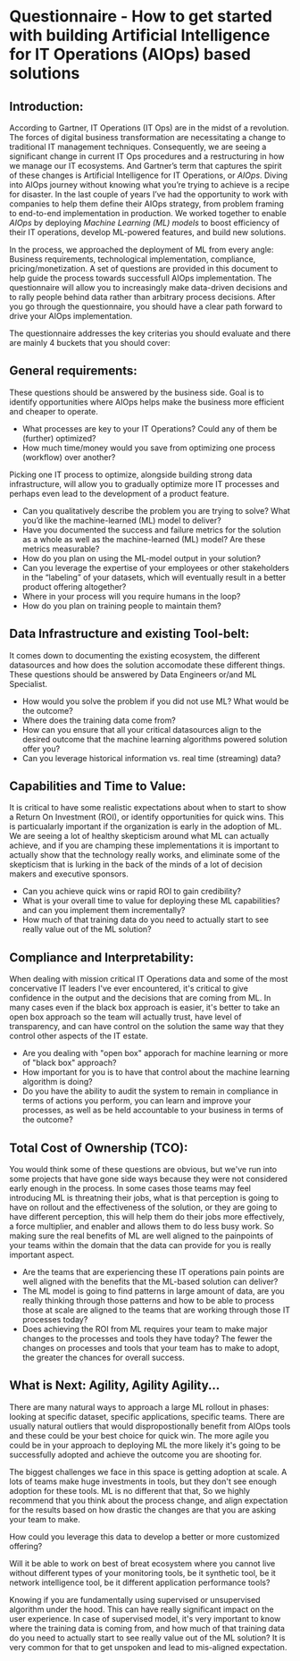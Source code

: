 # Questionnaire - How to get started with building Artificial Intelligence for IT Operations (AIOps) based solutions

## Introduction:
    
   According to Gartner, IT Operations (IT Ops) are in the midst of a revolution. The forces of digital business transformation are necessitating a change to traditional IT management techniques. Consequently, we are seeing a significant change in current IT Ops procedures and a restructuring in how we manage our IT ecosystems. And Gartner’s term that captures the spirit of these changes is Artificial Intelligence for IT Operations, or *AIOps*. Diving into AIOps journey without knowing what you’re trying to achieve is a recipe for disaster. In the last couple of years I’ve had the opportunity to work with companies to help them define their AIOps strategy, from problem framing to end-to-end implementation in production. We worked together to enable *AIOps* by deploying *Machine Learning (ML) models* to boost efficiency of their IT operations, develop ML-powered features, and build new solutions.

In the process, we approached the deployment of ML from every angle: Business requirements, technological implementation, compliance, pricing/monetization. A set of questions are provided in this document to help guide the process towards successfull AIOps implementation. The questionnaire will allow you to increasingly make data-driven decisions and to rally people behind data rather than arbitrary process decisions. After you go through the questionnaire, you should have a clear path forward to drive your AIOps implementation.

The questionnaire addresses the key criterias you should evaluate and there are mainly 4 buckets that you should cover:



## General requirements:

   These questions should be answered by the business side. Goal is to identify opportunities where AIOps helps make the business more efficient and cheaper to operate.  

* What processes are key to your IT Operations? Could any of them be (further) optimized?
* How much time/money would you save from optimizing one process (workflow) over another?

Picking one IT process to optimize, alongside building strong data infrastructure, will allow you to gradually optimize more IT processes and perhaps even lead to the development of a product feature.

 * Can you qualitatively describe the problem you are trying to solve? What you’d like the machine-learned (ML) model to deliver?
 * Have you documented the success and failure metrics for the solution as a whole as well as the machine-learned (ML) model? Are these metrics measurable?
 * How do you plan on using the ML-model output in your solution?
 * Can you leverage the expertise of your employees or other stakeholders in the “labeling” of your datasets, which will eventually result in a better product offering altogether?
 * Where in your process will you require humans in the loop?
 * How do you plan on training people to maintain them? 

## Data Infrastructure and existing Tool-belt: 

   It comes down to documenting the existing ecosystem, the different datasources and how does the solution accomodate these different things. These questions should be answered by Data Engineers or/and ML Specialist.
   
  * How would you solve the problem if you did not use ML? What would be the outcome?
  * Where does the training data come from? 
  * How can you ensure that all your critical datasources align to the desired outcome that the machine learning algorithms powered solution offer you?
  * Can you leverage historical information vs. real time (streaming) data?

## Capabilities and Time to Value:

   It is critical to have some realistic expectations about when to start to show a Return On Investment (ROI), or identify opportunities for quick wins. This is particualarly important if the organization is early in the adoption of ML. We are seeing a lot of healthy skepticism around what ML can actually achieve, and if you are champing these implementations it is important to actually show that the technology really works, and eliminate some of the skepticism that is lurking in the back of the minds of a lot of decision makers and executive sponsors.

  * Can you achieve quick wins or rapid ROI to gain credibility? 
  * What is your overall time to value for deploying these ML capabilities? and can you implement them incrementally? 
  * How much of that training data do you need to actually start to see really value out of the ML solution?

## Compliance and Interpretability:

   When dealing with mission critical IT Operations data and some of the most concervative IT leaders I've ever encountered, it's critical to give confidence in the output and the decisions that are coming from ML. In many cases even if the black box approach is easier, it's better to take an open box approach so the team will actually trust, have level of transparency, and can have control on the solution the same way that they control other aspects of the IT estate.

  * Are you dealing with "open box" apporach for machine learning or more of "black box" approach? 
  * How important for you is to have that control about the machine learning algorithm is doing?
  * Do you have the ability to audit the system to remain in compliance in terms of actions you perform, you can learn and improve your processes, as well as be held accountable to your business in terms of the outcome?


## Total Cost of Ownership (TCO):

   You would think some of these questions are obvious, but we've run into some projects that have gone side ways because they were not considered early enough in the process. In some cases those teams may feel introducing ML is threatning their jobs, what is that perception is going to have on rollout and the effectiveness of the solution, or they are going to have different perception, this will help them do their jobs more effectively, a force multiplier, and enabler and allows them to do less busy work. So making sure the real benefits of ML are well aligned to the painpoints of your teams within the domain that the data can provide for you is really important aspect.
   
  * Are the teams that are experiencing these IT operations pain points are well aligned with the benefits that the ML-based solution can deliver? 
  * The ML model is going to find patterns in large amount of data, are you really thinking through those patterns and how to be able to process those at scale are aligned to the teams that are working through those IT processes today? 
  * Does achieving the ROI from ML requires your team to make major changes to the processes and tools they have today? The fewer the changes on processes and tools that your team has to make to adopt, the greater the chances for overall success.
  
## What is Next: Agility, Agility Agility...

  There are many natural ways to approach a large ML rollout in phases: looking at specific dataset, specific applications, specific teams. There are usually natural outliers that would dispropostionally benefit from AIOps tools and these could be your best choice for quick win. The more agile you could be in your approach to deploying ML the more likely it's going to be successfully adopted and achieve the outcome you are shooting for.

  
  
  The biggest challenges we face in this space is getting adoption at scale. A lots of teams make huge investments in tools, but they don't see enough adoption for these tools. ML is no different that that,  So we highly recommend that you think about the process change, and align expectation for the results based on how drastic the changes are that you are asking your team to make. 







How could you leverage this data to develop a better or more customized offering? 


Will it be able to work on best of breat ecosystem where you cannot live without different types of your monitoring tools, be it synthetic tool, be it network intelligence tool, be it different application performance tools?






Knowing if you are fundamentally using supervised or unsupervised algorithm under the hood. This can have really significant impact on the user experience. In case of supervised model, it's very important to know where the training data is coming from, and how much of that training data do you need to actually start to see really value out of the ML solution? It is very common for that to get unspoken and lead to mis-aligned expectation.




